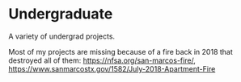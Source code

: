 # Undergraduate 
A variety of undergrad projects.

Most of my projects are missing because of a fire back in 2018 that destroyed all of them: https://nfsa.org/san-marcos-fire/, https://www.sanmarcostx.gov/1582/July-2018-Apartment-Fire
